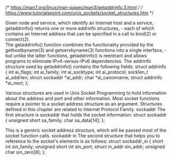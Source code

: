 /* https://man7.org/linux/man-pages/man3/getaddrinfo.3.html */
/* https://www.tutorialspoint.com/unix_sockets/socket_structures.htm */

Given node and service, which identify an Internet host and a service, getaddrinfo() returns one or more addrinfo structures,
       - each of which contains an Internet address that can be specified in a call to bind(2) or connect(2).  
The getaddrinfo() function combines the functionality provided by the gethostbyname(3) and getservbyname(3) functions into a single interface, 
       - but unlike the latter functions, getaddrinfo() is reentrant and allows programs to eliminate IPv4-versus-IPv6 dependencies.
The addrinfo structure used by getaddrinfo() contains the
following fields:
   struct addrinfo {
       int              ai_flags;
       int              ai_family;
       int              ai_socktype;
       int              ai_protocol;
       socklen_t        ai_addrlen;
       struct sockaddr *ai_addr;
       char            *ai_canonname;
       struct addrinfo *ai_next;
   }; 
   
Various structures are used in Unix Socket Programming to hold information about the address and port and other information. 
Most socket functions require a pointer to a socket address structure as an argument. 
Structures defined in this chapter are related to Internet Protocol Family.
sockaddr
The first structure is sockaddr that holds the socket information:
	struct sockaddr {
	   unsigned short   sa_family;
	   char             sa_data[14];
	};
  
This is a generic socket address structure, which will be passed most of the socket function calls.
sockaddr in
The second structure that helps you to reference to the socket's elements is as follows:
	struct sockaddr_in {
	   short int            sin_family;
	   unsigned short int   sin_port;
	   struct in_addr       sin_addr;
	   unsigned char        sin_zero[8];
	};
